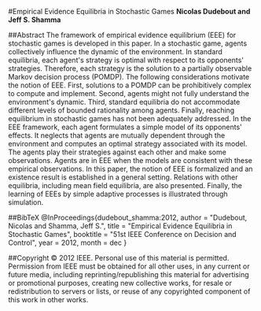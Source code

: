 #Empirical Evidence Equilibria in Stochastic Games
**Nicolas Dudebout and Jeff S. Shamma**


##Abstract
The framework of empirical evidence equilibrium (EEE) for stochastic games is developed in this paper.
In a stochastic game, agents collectively influence the dynamic of the environment.
In standard equilibria, each agent's strategy is optimal with respect to its opponents' strategies.
Therefore, each strategy is the solution to a partially observable Markov decision process (POMDP).
The following considerations motivate the notion of EEE.
First, solutions to a POMDP can be prohibitively complex to compute and implement.
Second, agents might not fully understand the environment's dynamic.
Third, standard equilibria do not accommodate different levels of bounded rationality among agents.
Finally, reaching equilibrium in stochastic games has not been adequately addressed.
In the EEE framework, each agent formulates a simple model of its opponents' effects.
It neglects that agents are mutually dependent through the environment and computes an optimal strategy associated with its model.
The agents play their strategies against each other and make some observations.
Agents are in EEE when the models are consistent with these empirical observations.
In this paper, the notion of EEE is formalized and an existence result is established in a general setting.
Relations with other equilibria, including mean field equilibria, are also presented.
Finally, the learning of EEEs by simple adaptive processes is illustrated through simulation.

##BibTeX
    @InProceedings{dudebout_shamma:2012,
      author       = "Dudebout, Nicolas and Shamma, Jeff S.",
      title        = "Empirical Evidence Equilibria in Stochastic Games",
      booktitle    = "51st IEEE Conference on Decision and Control",
      year         = 2012,
      month        = dec
    }

##Copyright
© 2012 IEEE.
Personal use of this material is permitted.
Permission from IEEE must be obtained for all other uses, in any current or future media, including reprinting/republishing this material for advertising or promotional purposes, creating new collective works, for resale or redistribution to servers or lists, or reuse of any copyrighted component of this work in other works.
